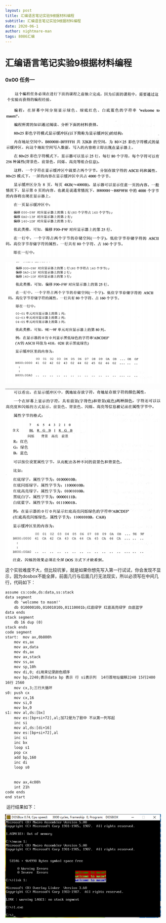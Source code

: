 ```yaml
---
layout: post
title: 汇编语言笔记实验9根据材料编程
subtitle: 汇编语言笔记实验9根据材料编程
date: 2020-06-1
author: nightmare-man
tags: 8086汇编
---
```


# 汇编语言笔记实验9根据材料编程

### 0x00 任务一

![QQ截图20200601170111](/assets/img/QQ截图20200601170111.png)

![QQ截图20200601170126](/assets/img/QQ截图20200601170126.png)

![QQ截图20200601170137](/assets/img/QQ截图20200601170137.png)

![QQ截图20200601170158](/assets/img/QQ截图20200601170158.png)



​		这个实验难度不大，但比较坑爹，就是如果你想先写入第一行试试，你会发现不显示，因为dosbox不能全屏，前面几行与后面几行无法现实，所以必须写在中间几行，代码如下：

```assmebly
assume cs:code,ds:data,ss:stack
data segment
	db 'welcome to masm!'
	db 01000010b,01001010b,01110001b;红底绿字 红底高亮绿字 白底蓝字
data ends
stack segment
	db 16 dup (0)
stack ends
code segment
start:	mov ax,0b800h
	mov es,ax
	mov ax,data
	mov ds,ax
	mov ax,stack
	mov ss,ax
	mov sp,10h
	mov di,0; di用来记录颜色顺序
	mov bp,2240;表示data bp 表示 行 si表示列  14行首地址偏移2240 15行2400 16行 2560
	mov cx,3;三行大循环
s0:	push cx
	mov cx,16
	mov si,0
	mov bx,0
s1:	mov al,ds:[bx]
	mov es:[bp+si+72],al;加72是为了剧中 不从第一列写起
	inc si
	mov al,ds:[di+16]
	mov es:[bp+si+72],al
	inc si
	inc bx
	loop s1
	pop cx
	add bp,160
	inc di
	loop s0
		
	
	mov ax,4c00h
	int 21h
code ends
end start
```

​		运行结果如下：

![QQ截图20200601170428](/assets/img/QQ截图20200601170428.png)

